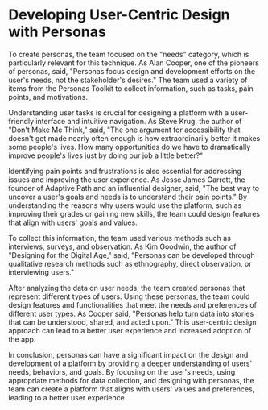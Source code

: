 # Developing User-Centric Design with Personas

To create personas, the team focused on the "needs" category, which is particularly relevant for this technique. As Alan Cooper, one of the pioneers of personas, said, "Personas focus design and development efforts on the user's needs, not the stakeholder's desires." The team used a variety of items from the Personas Toolkit to collect information, such as tasks, pain points, and motivations.

Understanding user tasks is crucial for designing a platform with a user-friendly interface and intuitive navigation. As Steve Krug, the author of "Don't Make Me Think," said, "The one argument for accessibility that doesn't get made nearly often enough is how extraordinarily better it makes some people's lives. How many opportunities do we have to dramatically improve people's lives just by doing our job a little better?"

Identifying pain points and frustrations is also essential for addressing issues and improving the user experience. As Jesse James Garrett, the founder of Adaptive Path and an influential designer, said, "The best way to uncover a user's goals and needs is to understand their pain points." By understanding the reasons why users would use the platform, such as improving their grades or gaining new skills, the team could design features that align with users' goals and values.

To collect this information, the team used various methods such as interviews, surveys, and observation. As Kim Goodwin, the author of "Designing for the Digital Age," said, "Personas can be developed through qualitative research methods such as ethnography, direct observation, or interviewing users."

After analyzing the data on user needs, the team created personas that represent different types of users. Using these personas, the team could design features and functionalities that meet the needs and preferences of different user types. As Cooper said, "Personas help turn data into stories that can be understood, shared, and acted upon." This user-centric design approach can lead to a better user experience and increased adoption of the app.

In conclusion, personas can have a significant impact on the design and development of a platform by providing a deeper understanding of users' needs, behaviors, and goals. By focusing on the user's needs, using appropriate methods for data collection, and designing with personas, the team can create a platform that aligns with users' values and preferences, leading to a better user experience